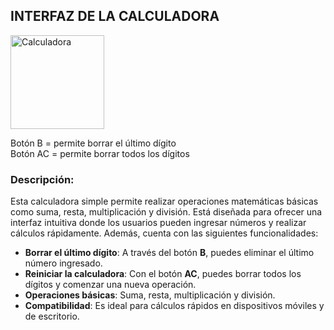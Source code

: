 ## INTERFAZ DE LA CALCULADORA
<img src="https://github.com/user-attachments/assets/fcc031c2-eb5f-4e44-a32f-dd38db54bf51" alt="Calculadora" width="150"/>

Botón B = permite borrar el último dígito  
Botón AC = permite borrar todos los dígitos  

### Descripción:
Esta calculadora simple permite realizar operaciones matemáticas básicas como suma, resta, multiplicación y división. Está diseñada para ofrecer una interfaz intuitiva donde los usuarios pueden ingresar números y realizar cálculos rápidamente. Además, cuenta con las siguientes funcionalidades:

- **Borrar el último dígito**: A través del botón **B**, puedes eliminar el último número ingresado.
- **Reiniciar la calculadora**: Con el botón **AC**, puedes borrar todos los dígitos y comenzar una nueva operación.
- **Operaciones básicas**: Suma, resta, multiplicación y división.
- **Compatibilidad**: Es ideal para cálculos rápidos en dispositivos móviles y de escritorio.
